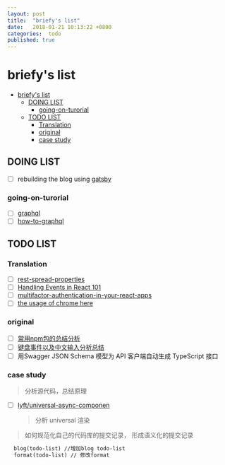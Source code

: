 ```yaml
---
layout: post
title:  "briefy's list"
date:   2018-01-21 10:13:22 +0800
categories:  todo
published: true
---
```

# briefy's list

- [briefy's list](#briefys-list)
  - [DOING LIST](#doing-list)
    - [going-on-turorial](#going-on-turorial)
  - [TODO LIST](#todo-list)
    - [Translation](#translation)
    - [original](#original)
    - [case study](#case-study)

## DOING LIST

- [ ] rebuilding the blog using [gatsby](https://www.gatsbyjs.org/docs/)

### going-on-turorial

- [ ] [graphql](http://graphql.org/learn/)
- [ ] [how-to-graphql](https://www.howtographql.com/)

## TODO LIST

### Translation

- [ ] [rest-spread-properties](http://2ality.com/2016/10/rest-spread-properties.html#spread-defines-properties-objectassign-sets-them)
- [ ] [Handling Events in React 101](https://appendto.com/2017/01/react-events-101/)
- [ ] [multifactor-authentication-in-your-react-apps](https://scotch.io/tutorials/multifactor-authentication-in-your-react-apps?utm_source=reactnl&utm_medium=medium)
- [ ] [the usage of chrome here](https://developers.google.com/web/updates/2017/04/devtools-release-notes)

### original

- [ ] [常用npm包的总结分析](https://github.com/briefy/notes/issues/9)
- [ ] [键盘事件以及中文输入分析总结](http://www.cnblogs.com/leolai/archive/2012/08/01/2618386.html)
- [ ] 用Swagger JSON Schema 模型为 API 客户端自动生成 TypeScript 接口

### case study

> 分析源代码，总结原理

- [ ] [lyft/universal-async-componen](https://github.com/lyft/universal-async-component)
  > 分析 universal 渲染

> 如何规范化自己的代码库的提交记录， 形成语义化的提交记录
>
  ``` txt
    blog(todo-list) //增加blog todo-list
    format(todo-list) // 修改format
  ```